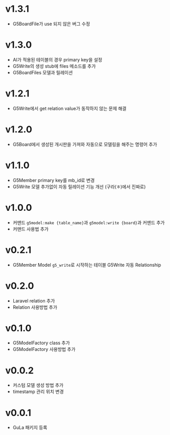 # v1.3.1
 - G5BoardFile가 use 되지 않은 버그 수정

# v1.3.0
 - AI가 적용된 테이블의 경우 primary key을 설정
 - G5Write의 생성 stub에 files 메소드를 추가
 - G5BoardFiles 모델과 릴레이션

# v1.2.1
 - G5Write에서 get relation value가 동작하지 않는 문제 해결

# v1.2.0
 - G5Board에서 생성된 개시판을 가져와 자동으로 모델링을 해주는 명령어 추가

# v1.1.0
 - G5Member primary key를 mb_id로 변경
 - G5Write 모델 추가없이 자동 릴레이션 기능 개선 (구라(ㅎ)에서 진짜로)

# v1.0.0
 - 커맨드 `g5model:make {table_name}`과 `g5model:write {board}`과 커맨드 추가
 - 커맨드 사용법 추가

# v0.2.1
 - G5Member Model `g5_write`로 시작하는 테이블 G5Write 자동 Relationship

# v0.2.0
 - Laravel relation 추가
 - Relation 사용방법 추가

# v0.1.0
 - G5ModelFactory class 추가
 - G5ModelFactory 사용방법 추가

# v0.0.2
 - 커스텀 모델 생성 방법 추가
 - timestamp 관리 위치 변경

# v0.0.1
 - GuLa 패키지 등록